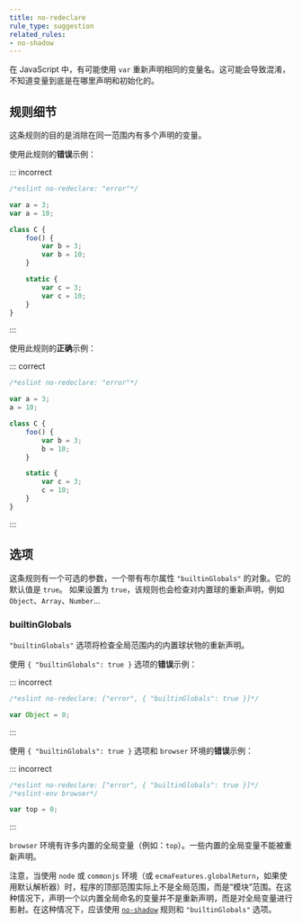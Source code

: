 ```yaml
---
title: no-redeclare
rule_type: suggestion
related_rules:
- no-shadow
---
```


在 JavaScript 中，有可能使用 `var` 重新声明相同的变量名。这可能会导致混淆，不知道变量到底是在哪里声明和初始化的。

## 规则细节

这条规则的目的是消除在同一范围内有多个声明的变量。

使用此规则的**错误**示例：

::: incorrect

```js
/*eslint no-redeclare: "error"*/

var a = 3;
var a = 10;

class C {
    foo() {
        var b = 3;
        var b = 10;
    }

    static {
        var c = 3;
        var c = 10;
    }
}
```

:::

使用此规则的**正确**示例：

::: correct

```js
/*eslint no-redeclare: "error"*/

var a = 3;
a = 10;

class C {
    foo() {
        var b = 3;
        b = 10;
    }

    static {
        var c = 3;
        c = 10;
    }
}

```

:::

## 选项

这条规则有一个可选的参数，一个带有布尔属性 `"builtinGlobals"` 的对象。它的默认值是 `true`。
如果设置为 `true`，该规则也会检查对内置球的重新声明，例如 `Object`、`Array`、`Number`...

### builtinGlobals

`"builtinGlobals"` 选项将检查全局范围内的内置球状物的重新声明。

使用 `{ "builtinGlobals": true }` 选项的**错误**示例：

::: incorrect

```js
/*eslint no-redeclare: ["error", { "builtinGlobals": true }]*/

var Object = 0;
```

:::

使用 `{ "builtinGlobals": true }` 选项和 `browser` 环境的**错误**示例：

::: incorrect

```js
/*eslint no-redeclare: ["error", { "builtinGlobals": true }]*/
/*eslint-env browser*/

var top = 0;
```

:::

`browser` 环境有许多内置的全局变量（例如：`top`）。一些内置的全局变量不能被重新声明。

注意，当使用 `node` 或 `commonjs` 环境（或 `ecmaFeatures.globalReturn`，如果使用默认解析器）时，程序的顶部范围实际上不是全局范围，而是“模块”范围。在这种情况下，声明一个以内置全局命名的变量并不是重新声明，而是对全局变量进行影射。在这种情况下，应该使用 [`no-shadow`](no-shadow) 规则和 `"builtinGlobals"` 选项。
